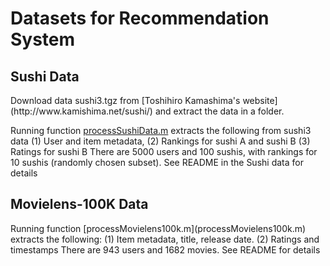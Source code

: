 <h1>Datasets for Recommendation System</h1>

<h2> Sushi Data </h2>
Download data sushi3.tgz from [Toshihiro Kamashima's website](http://www.kamishima.net/sushi/) and extract the data in a folder.

Running function [processSushiData.m](processSushiData.m) extracts the following from sushi3 data 
(1) User and item metadata, 
(2) Rankings for sushi A and sushi B
(3) Ratings for sushi B
There are 5000 users and 100 sushis, with rankings for 10 sushis (randomly chosen subset). See README in the Sushi data for details

<h2> Movielens-100K Data </h2>
Running function [processMovielens100k.m](processMovielens100k.m) extracts the following:
(1) Item metadata, title, release date.
(2) Ratings and timestamps
There are 943 users and 1682 movies. See README for details

